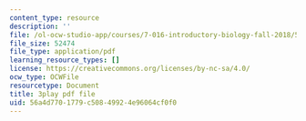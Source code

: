 ```yaml
---
content_type: resource
description: ''
file: /ol-ocw-studio-app/courses/7-016-introductory-biology-fall-2018/56a4d7701779c50849924e96064cf0f0_SA8dRTq3qUA.pdf
file_size: 52474
file_type: application/pdf
learning_resource_types: []
license: https://creativecommons.org/licenses/by-nc-sa/4.0/
ocw_type: OCWFile
resourcetype: Document
title: 3play pdf file
uid: 56a4d770-1779-c508-4992-4e96064cf0f0
---
```

